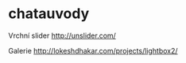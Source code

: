 # chatauvody

Vrchní slider
  http://unslider.com/

Galerie
  http://lokeshdhakar.com/projects/lightbox2/
